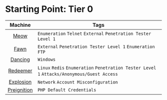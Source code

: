 # Starting Point: Tier 0

| Machine | Tags |
| :-: | --- |
| [Meow](/Hack-The-Box/starting-point-labs/tier-0/meow.md#meow-from-hack-the-box) | `Enumeration` `Telnet` `External` `Penetration Tester Level 1` |
| [Fawn](/Hack-The-Box/starting-point-labs/tier-0/fawn.md#fawn-from-hack-the-box) | `External` `Penetration Tester Level 1` `Enumeration` `FTP`|
| [Dancing](/Hack-The-Box/starting-point-labs/tier-0/dancing.md#dancing-from-hack-the-box) | `Windows` |
| [Redeemer](/Hack-The-Box/starting-point-labs/tier-0/redeemer.md#redeemer-from-hack-the-box) | `Linux` `Redis` `Enumeration` `Penetration Tester Level 1` `Attacks/Anonymous/Guest Access` |
| [Explosion](/Hack-The-Box/starting-point-labs/tier-0/explosion.md#explosion-from-hack-the-box) | `Network` `Account Misconfiguration` |
| [Preignition](/Hack-The-Box/starting-point-labs/tier-0/preignition.md#preignition-from-hack-the-box) | `PHP Default Credentials` |
